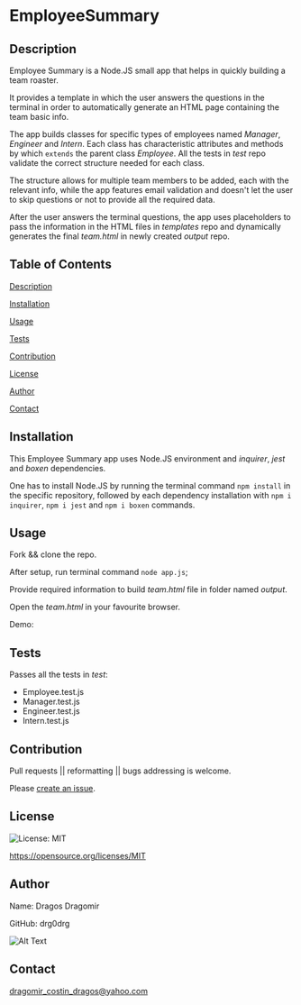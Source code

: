# EmployeeSummary
    
## Description 
    
Employee Summary is a Node.JS small app that helps in quickly building a team roaster. 

It provides a template in which the user answers the questions in the terminal in order to automatically generate an HTML page containing the team basic info. 

The app builds classes for specific types of employees named _Manager_, _Engineer_ and _Intern_. Each class has characteristic attributes and methods by which `extends` the parent class _Employee_. All the tests in _test_ repo validate the correct structure needed for each class. 

The structure allows for multiple team members to be added, each with the relevant info, while the app features email validation and doesn't let the user to skip questions or not to provide all the required data.

After the user answers the terminal questions, the app uses placeholders to pass the information in the HTML files in _templates_ repo and dynamically generates the final _team.html_ in newly created _output_ repo. 
    

## Table of Contents
    
[Description](#description)
    
[Installation](#installation)
    
[Usage](#usage)
    
[Tests](#tests)
    
[Contribution](#contribution)
    
[License](#badgeURL)
    
[Author](#name)
    
[Contact](#contact)
    

## Installation
    
This Employee Summary app uses Node.JS environment and  _inquirer_,  _jest_ and _boxen_ dependencies.

One has to install Node.JS by running the terminal command `npm install` in the specific repository, followed by each dependency installation with `npm i inquirer`, `npm i jest` and `npm i boxen` commands.
    

## Usage
    
Fork && clone the repo. 

After setup, run terminal command `node app.js`;

Provide required information to build _team.html_ file in folder named _output_.

Open the _team.html_ in your favourite browser.

Demo: 



    

## Tests
    
Passes all the tests in _test_:

- Employee.test.js
- Manager.test.js
- Engineer.test.js
- Intern.test.js
    

## Contribution

Pull requests || reformatting || bugs addressing is welcome. 

Please [create an issue](https://github.com/drg0drg/ReadMeGenerator/issues).
    

## License
![License: MIT](https://img.shields.io/badge/License-MIT-yellow.svg)
    

https://opensource.org/licenses/MIT
    

## Author
    

 Name: Dragos Dragomir
    

 GitHub: drg0drg
    

 ![Alt Text](https://avatars1.githubusercontent.com/u/60710786?v=4)
    

## Contact
dragomir_costin_dragos@yahoo.com